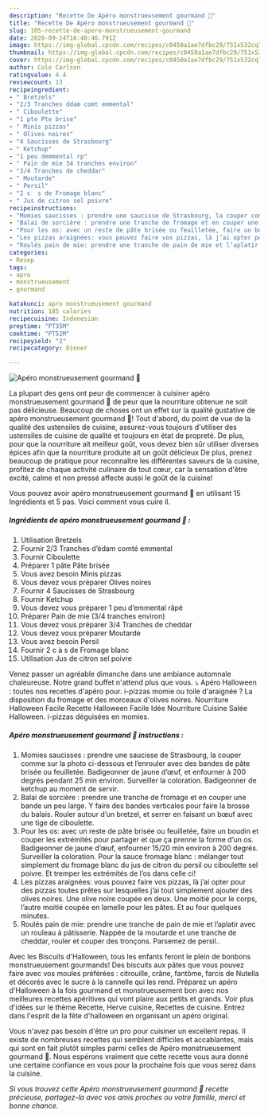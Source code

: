 ```yaml
---
description: "Recette De Apéro monstrueusement gourmand 🎃"
title: "Recette De Apéro monstrueusement gourmand 🎃"
slug: 105-recette-de-apero-monstrueusement-gourmand
date: 2020-09-24T16:40:46.791Z
image: https://img-global.cpcdn.com/recipes/c0450a1ae7dfbc29/751x532cq70/apero-monstrueusement-gourmand-🎃-photo-principale-de-la-recette.jpg
thumbnail: https://img-global.cpcdn.com/recipes/c0450a1ae7dfbc29/751x532cq70/apero-monstrueusement-gourmand-🎃-photo-principale-de-la-recette.jpg
cover: https://img-global.cpcdn.com/recipes/c0450a1ae7dfbc29/751x532cq70/apero-monstrueusement-gourmand-🎃-photo-principale-de-la-recette.jpg
author: Cole Carlson
ratingvalue: 4.4
reviewcount: 13
recipeingredient:
- " Bretzels"
- "2/3 Tranches ddam comt emmental"
- " Ciboulette"
- "1 pte Pte brise"
- " Minis pizzas"
- " Olives noires"
- "4 Saucisses de Strasbourg"
- " Ketchup"
- "1 peu demmental rp"
- " Pain de mie 34 tranches environ"
- "3/4 Tranches de cheddar"
- " Moutarde"
- " Persil"
- "2 c  s de Fromage blanc"
- " Jus de citron sel poivre"
recipeinstructions:
- "Momies saucisses : prendre une saucisse de Strasbourg, la couper comme sur la photo ci-dessous et l’enrouler avec des bandes de pâte brisée ou feuilletée. Badigeonner de jaune d’œuf, et enfourner à 200 degrés pendant 25 min environ. Surveiller la coloration. Badigeonner de ketchup au moment de servir."
- "Balai de sorcière : prendre une tranche de fromage et en couper une bande un peu large. Y faire des bandes verticales pour faire la brosse du balais. Rouler autour d’un bretzel, et serrer en faisant un bœuf avec une tige de ciboulette."
- "Pour les os: avec un reste de pâte brisée ou feuilletée, faire un boudin et couper les extrémités pour partager et que ça prenne la forme d’un os. Badigeonner de jaune d’œuf, enfourner 15/20 min environ à 200 degrés. Surveiller la coloration. Pour la sauce fromage blanc : mélanger tout simplement du fromage blanc du jus de citron du persil ou ciboulette sel poivre. Et tremper les extrémités de l’os dans celle ci!"
- "Les pizzas araignées: vous pouvez faire vos pizzas, là j’ai opter pour des pizzas toutes prêtes sur lesquelles j’ai tout simplement ajouter des olives noires. Une olive noire coupée en deux. Une moitié pour le corps, l’autre moitié coupée en lamelle pour les pâtes. Et au four quelques minutes."
- "Roulés pain de mie: prendre une tranche de pain de mie et l’aplatir avec un rouleau à pâtisserie. Nappée de la moutarde et une tranche de cheddar, rouler et couper des tronçons. Parsemez de persil.."
categories:
- Resep
tags:
- apro
- monstrueusement
- gourmand

katakunci: apro monstrueusement gourmand 
nutrition: 185 calories
recipecuisine: Indonesian
preptime: "PT35M"
cooktime: "PT52M"
recipeyield: "2"
recipecategory: Dinner

---
```



![Apéro monstrueusement gourmand 🎃](https://img-global.cpcdn.com/recipes/c0450a1ae7dfbc29/751x532cq70/apero-monstrueusement-gourmand-🎃-photo-principale-de-la-recette.jpg)

La plupart des gens ont peur de commencer à cuisiner apéro monstrueusement gourmand 🎃 de peur que la nourriture obtenue ne soit pas délicieuse. Beaucoup de choses ont un effet sur la qualité gustative de apéro monstrueusement gourmand 🎃! Tout d'abord, du point de vue de la qualité des ustensiles de cuisine, assurez-vous toujours d'utiliser des ustensiles de cuisine de qualité et toujours en état de propreté. De plus, pour que la nourriture ait meilleur goût, vous devez bien sûr utiliser diverses épices afin que la nourriture produite ait un goût délicieux De plus, prenez beaucoup de pratique pour reconnaître les différentes saveurs de la cuisine, profitez de chaque activité culinaire de tout cœur, car la sensation d'être excité, calme et non pressé affecte aussi le goût de la cuisine!

<!--inarticleads1-->

Vous pouvez avoir apéro monstrueusement gourmand 🎃 en utilisant 15 Ingrédients et 5 pas. Voici comment vous cuire il.

##### Ingrédients de apéro monstrueusement gourmand 🎃 :

1. Utilisation  Bretzels
1. Fournir 2/3 Tranches d’édam comté emmental
1. Fournir  Ciboulette
1. Préparer 1 pâte Pâte brisée
1. Vous avez besoin  Minis pizzas
1. Vous devez vous préparer  Olives noires
1. Fournir 4 Saucisses de Strasbourg
1. Fournir  Ketchup
1. Vous devez vous préparer 1 peu d’emmental râpé
1. Préparer  Pain de mie (3/4 tranches environ)
1. Vous devez vous préparer 3/4 Tranches de cheddar
1. Vous devez vous préparer  Moutarde
1. Vous avez besoin  Persil
1. Fournir 2 c à s de Fromage blanc
1. Utilisation  Jus de citron sel poivre


Venez passer un agréable dimanche dans une ambiance automnale chaleureuse. Notre grand buffet n&#39;attend plus que vous. ⤵ Apéro Halloween : toutes nos recettes d&#39;apéro pour. i-pizzas momie ou toile d&#39;araignée ? La disposition du fromage et des morceaux d&#39;olives noires. Nourriture Halloween Facile Recette Halloween Facile Idée Nourriture Cuisine Salée Halloween. i-pizzas déguisées en momies. 

<!--inarticleads2-->

##### Apéro monstrueusement gourmand 🎃 instructions :

1. Momies saucisses : prendre une saucisse de Strasbourg, la couper comme sur la photo ci-dessous et l’enrouler avec des bandes de pâte brisée ou feuilletée. Badigeonner de jaune d’œuf, et enfourner à 200 degrés pendant 25 min environ. Surveiller la coloration. Badigeonner de ketchup au moment de servir.
1. Balai de sorcière : prendre une tranche de fromage et en couper une bande un peu large. Y faire des bandes verticales pour faire la brosse du balais. Rouler autour d’un bretzel, et serrer en faisant un bœuf avec une tige de ciboulette.
1. Pour les os: avec un reste de pâte brisée ou feuilletée, faire un boudin et couper les extrémités pour partager et que ça prenne la forme d’un os. Badigeonner de jaune d’œuf, enfourner 15/20 min environ à 200 degrés. Surveiller la coloration. Pour la sauce fromage blanc : mélanger tout simplement du fromage blanc du jus de citron du persil ou ciboulette sel poivre. Et tremper les extrémités de l’os dans celle ci!
1. Les pizzas araignées: vous pouvez faire vos pizzas, là j’ai opter pour des pizzas toutes prêtes sur lesquelles j’ai tout simplement ajouter des olives noires. Une olive noire coupée en deux. Une moitié pour le corps, l’autre moitié coupée en lamelle pour les pâtes. Et au four quelques minutes.
1. Roulés pain de mie: prendre une tranche de pain de mie et l’aplatir avec un rouleau à pâtisserie. Nappée de la moutarde et une tranche de cheddar, rouler et couper des tronçons. Parsemez de persil..


Avec les Biscuits d&#39;Halloween, tous les enfants feront le plein de bonbons monstrueusement gourmands! Des biscuits aux pâtes que vous pouvez faire avec vos moules préférées : citrouille, crâne, fantôme, farcis de Nutella et décorés avec le sucre à la cannelle qui les rend. Préparez un apéro d&#39;Halloween à la fois gourmand et monstrueusement bon avec nos meilleures recettes apéritives qui vont plaire aux petits et grands. Voir plus d&#39;idées sur le thème Recette, Herve cuisine, Recettes de cuisine. Entrez dans l&#39;esprit de la fête d&#39;halloween en organisant un apéro original. 

<!--inarticleads1-->

<p>
Vous n'avez pas besoin d'être un pro pour cuisiner un excellent repas. Il existe de nombreuses recettes qui semblent difficiles et accablantes, mais qui sont en fait plutôt simples parmi celles de Apéro monstrueusement gourmand 🎃. Nous espérons vraiment que cette recette vous aura donné une certaine confiance en vous pour la prochaine fois que vous serez dans la cuisine.
</p>

<p>
<i>Si vous trouvez cette Apéro monstrueusement gourmand 🎃 recette précieuse, partagez-la avec vos amis proches ou votre famille, merci et bonne chance.</i>
</p>
